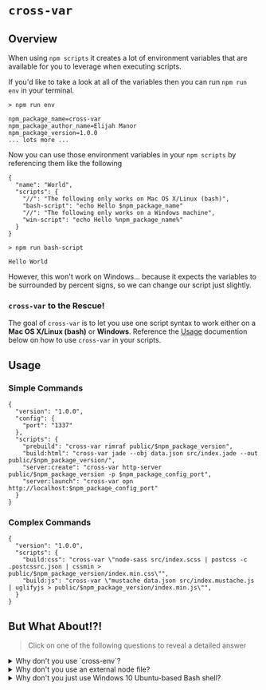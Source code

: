 # `cross-var`

## Overview

When using `npm scripts` it creates a lot of environment variables that are available for you to leverage when executing scripts.

If you'd like to take a look at all of the variables then you can run `npm run env` in your terminal. 

```
> npm run env

npm_package_name=cross-var
npm_package_author_name=Elijah Manor
npm_package_version=1.0.0
... lots more ...
```

Now you can use those environment variables in your `npm scripts` by referencing them like the following

```
{
  "name": "World",
  "scripts": {
    "//": "The following only works on Mac OS X/Linux (bash)",
    "bash-script": "echo Hello $npm_package_name"
    "//": "The following only works on a Windows machine",
    "win-script": "echo Hello %npm_package_name%"
  }
}
```

```
> npm run bash-script

Hello World
```
However, this won't work on Windows... because it expects the variables to be surrounded by percent signs, so we can change our script just slightly.

### `cross-var` to the Rescue!

The goal of `cross-var` is to let you use one script syntax to work either on a **Mac OS X/Linux (bash)** or **Windows**. Reference the [Usage]() documention below on how to use `cross-var` in your scripts.

## Usage

### Simple Commands

```
{
  "version": "1.0.0",
  "config": {
    "port": "1337"
  },
  "scripts": {
    "prebuild": "cross-var rimraf public/$npm_package_version",
    "build:html": "cross-var jade --obj data.json src/index.jade --out public/$npm_package_version/",
    "server:create": "cross-var http-server public/$npm_package_version -p $npm_package_config_port",
    "server:launch": "cross-var opn http://localhost:$npm_package_config_port"
  }
}
```

### Complex Commands

```
{
  "version": "1.0.0",
  "scripts": {
    "build:css": "cross-var \"node-sass src/index.scss | postcss -c .postcssrc.json | cssmin > public/$npm_package_version/index.min.css\"",
    "build:js": "cross-var \"mustache data.json src/index.mustache.js | uglifyjs > public/$npm_package_version/index.min.js\"",
  }
}
```

## But What About!?!

> Click on one of the following questions to reveal a detailed answer

<details>
	<summary>Why don't you use `cross-env`?</summary>
    `cross-env` is great for scripts that need a particular environment variable
set, but isn't intended to fix cross-environment issues when using variables
inside an `npm script` 
</details>

<details>
	<summary>Why don't you use an external node file?</summary>
    That is a fine solution to this problem, but if you would rather stick to
straight up `npm scripts`, then this is a good solution
</details>

<details>
  <summary>Why don't you just use Windows 10 Ubuntu-based Bash shell?</summary>
Yes, if you can do that... then great! Windows 10’s version 1607 update, dubbed the “Anniversary Update”, has [intergrated a great bash shell](https://msdn.microsoft.com/en-us/commandline/wsl/about) that should allow you to run Linux software directly on Windows without any changes.

However, if you want to support older Windows versions, then you might consider using `cross-env` or another approach to leverage environment variables in your scripts.
</details>
